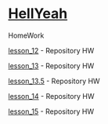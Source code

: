 

# [HellYeah](https://vk.com/ajiex55rus "i'am")
HomeWork


[lesson_12](https://heIIyeah.github.io/HW_12/ "My HW") - Repository HW


[lesson_13](https://heIIyeah.github.io/lesson_13// "My HW") - Repository HW


[lesson_13.5](https://heIIyeah.github.io/lesson_13.5// "My HW") - Repository HW


[lesson_14](https://heIIyeah.github.io/lesson_14// "My HW") - Repository HW


[lesson_15](https://heIIyeah.github.io/lesson_15// "My HW") - Repository HW
